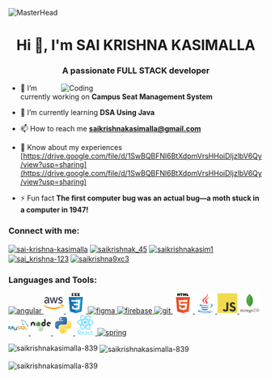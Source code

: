 ![MasterHead](https://static.vecteezy.com/system/resources/previews/000/523/378/original/web-development-application-design-coding-and-programming-on-laptop-and-smartphone-concept-with-programming-language-and-program-code-and-layout-on-screen-vector.jpg)
 <h1 align="center">Hi 👋, I'm SAI KRISHNA KASIMALLA</h1>
<h3 align="center">A passionate FULL STACK developer</h3>
<img align="right" alt="Coding" width="400" src="https://user-images.githubusercontent.com/55389276/140866485-8fb1c876-9a8f-4d6a-98dc-08c4981eaf70.gif">

- 🔭 I’m currently working on **Campus Seat Management System**

- 🌱 I’m currently learning **DSA Using Java**

- 📫 How to reach me **saikrishnakasimalla@gmail.com**

- 📄 Know about my experiences [https://drive.google.com/file/d/1SwBQBFNl6BtXdpmVrsHHoiDIjzlbV6Qy/view?usp=sharing](https://drive.google.com/file/d/1SwBQBFNl6BtXdpmVrsHHoiDIjzlbV6Qy/view?usp=sharing)

- ⚡ Fun fact **The first computer bug was an actual bug—a moth stuck in a computer in 1947!**

<h3 align="left">Connect with me:</h3>
<p align="left">
<a href="https://linkedin.com/in/sai-krishna-kasimalla" target="blank"><img align="center" src="https://raw.githubusercontent.com/rahuldkjain/github-profile-readme-generator/master/src/images/icons/Social/linked-in-alt.svg" alt="sai-krishna-kasimalla" height="30" width="40" /></a>
<a href="https://www.codechef.com/users/saikrishnak_45" target="blank"><img align="center" src="https://cdn.jsdelivr.net/npm/simple-icons@3.1.0/icons/codechef.svg" alt="saikrishnak_45" height="30" width="40" /></a>
<a href="https://www.hackerrank.com/saikrishnakasim1" target="blank"><img align="center" src="https://raw.githubusercontent.com/rahuldkjain/github-profile-readme-generator/master/src/images/icons/Social/hackerrank.svg" alt="saikrishnakasim1" height="30" width="40" /></a>
<a href="https://www.leetcode.com/sai_krishna-123" target="blank"><img align="center" src="https://raw.githubusercontent.com/rahuldkjain/github-profile-readme-generator/master/src/images/icons/Social/leet-code.svg" alt="sai_krishna-123" height="30" width="40" /></a>
<a href="https://auth.geeksforgeeks.org/user/saikrishna9xc3" target="blank"><img align="center" src="https://raw.githubusercontent.com/rahuldkjain/github-profile-readme-generator/master/src/images/icons/Social/geeks-for-geeks.svg" alt="saikrishna9xc3" height="30" width="40" /></a>
</p>

<h3 align="left">Languages and Tools:</h3>
<p align="left"> <a href="https://angular.io" target="_blank" rel="noreferrer"> <img src="https://angular.io/assets/images/logos/angular/angular.svg" alt="angular" width="40" height="40"/> </a> <a href="https://aws.amazon.com" target="_blank" rel="noreferrer"> <img src="https://raw.githubusercontent.com/devicons/devicon/master/icons/amazonwebservices/amazonwebservices-original-wordmark.svg" alt="aws" width="40" height="40"/> </a> <a href="https://www.w3schools.com/css/" target="_blank" rel="noreferrer"> <img src="https://raw.githubusercontent.com/devicons/devicon/master/icons/css3/css3-original-wordmark.svg" alt="css3" width="40" height="40"/> </a> <a href="https://www.figma.com/" target="_blank" rel="noreferrer"> <img src="https://www.vectorlogo.zone/logos/figma/figma-icon.svg" alt="figma" width="40" height="40"/> </a> <a href="https://firebase.google.com/" target="_blank" rel="noreferrer"> <img src="https://www.vectorlogo.zone/logos/firebase/firebase-icon.svg" alt="firebase" width="40" height="40"/> </a> <a href="https://git-scm.com/" target="_blank" rel="noreferrer"> <img src="https://www.vectorlogo.zone/logos/git-scm/git-scm-icon.svg" alt="git" width="40" height="40"/> </a> <a href="https://www.w3.org/html/" target="_blank" rel="noreferrer"> <img src="https://raw.githubusercontent.com/devicons/devicon/master/icons/html5/html5-original-wordmark.svg" alt="html5" width="40" height="40"/> </a> <a href="https://www.java.com" target="_blank" rel="noreferrer"> <img src="https://raw.githubusercontent.com/devicons/devicon/master/icons/java/java-original.svg" alt="java" width="40" height="40"/> </a> <a href="https://developer.mozilla.org/en-US/docs/Web/JavaScript" target="_blank" rel="noreferrer"> <img src="https://raw.githubusercontent.com/devicons/devicon/master/icons/javascript/javascript-original.svg" alt="javascript" width="40" height="40"/> </a> <a href="https://www.mongodb.com/" target="_blank" rel="noreferrer"> <img src="https://raw.githubusercontent.com/devicons/devicon/master/icons/mongodb/mongodb-original-wordmark.svg" alt="mongodb" width="40" height="40"/> </a> <a href="https://www.mysql.com/" target="_blank" rel="noreferrer"> <img src="https://raw.githubusercontent.com/devicons/devicon/master/icons/mysql/mysql-original-wordmark.svg" alt="mysql" width="40" height="40"/> </a> <a href="https://nodejs.org" target="_blank" rel="noreferrer"> <img src="https://raw.githubusercontent.com/devicons/devicon/master/icons/nodejs/nodejs-original-wordmark.svg" alt="nodejs" width="40" height="40"/> </a> <a href="https://www.python.org" target="_blank" rel="noreferrer"> <img src="https://raw.githubusercontent.com/devicons/devicon/master/icons/python/python-original.svg" alt="python" width="40" height="40"/> </a> <a href="https://reactjs.org/" target="_blank" rel="noreferrer"> <img src="https://raw.githubusercontent.com/devicons/devicon/master/icons/react/react-original-wordmark.svg" alt="react" width="40" height="40"/> </a> <a href="https://spring.io/" target="_blank" rel="noreferrer"> <img src="https://www.vectorlogo.zone/logos/springio/springio-icon.svg" alt="spring" width="40" height="40"/> </a> </p>

<p><img align="left" src="https://github-readme-stats.vercel.app/api/top-langs?username=saikrishnakasimalla-839&show_icons=true&locale=en&layout=compact" alt="saikrishnakasimalla-839" /></p>

<p>&nbsp;<img align="center" src="https://github-readme-stats.vercel.app/api?username=saikrishnakasimalla-839&show_icons=true&locale=en" alt="saikrishnakasimalla-839" /></p>

<p><img align="center" src="https://github-readme-streak-stats.herokuapp.com/?user=saikrishnakasimalla-839&" alt="saikrishnakasimalla-839" /></p>

